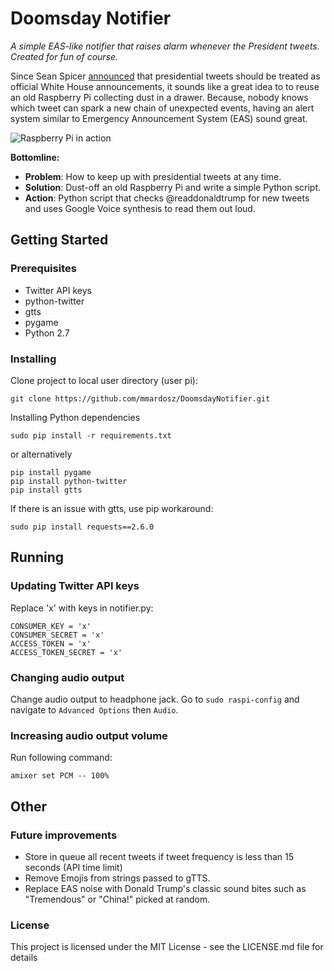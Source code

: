 # Doomsday Notifier #
_A simple EAS-like notifier that raises alarm whenever the President tweets. Created for fun of course._

Since Sean Spicer [announced](http://www.newsweek.com/trump-tweets-spicer-official-statements-621919) that presidential tweets should be treated as official White House announcements, it sounds like a great idea to to reuse an old Raspberry Pi collecting dust in a drawer. Because, nobody knows which tweet can spark a new chain of unexpected events, having an alert system similar to Emergency Announcement System (EAS) sound great.

![Raspberry Pi in action](https://mardosz.com/git/DoomsdayNotifier/DN_01.jpg)

**Bottomline:**
* **Problem**: How to keep up with presidential tweets at any time.
* **Solution**: Dust-off an old Raspberry Pi and write a simple Python script.
* **Action**: Python script that checks @readdonaldtrump for new tweets and uses Google Voice synthesis to read them out loud.

## Getting Started ##

### Prerequisites ### 

- Twitter API keys
- python-twitter
- gtts
- pygame
- Python 2.7

### Installing ### 

Clone project to local user directory (user pi):

```
git clone https://github.com/mmardosz/DoomsdayNotifier.git
```

Installing Python dependencies

```
sudo pip install -r requirements.txt
```

or alternatively

```
pip install pygame
pip install python-twitter
pip install gtts
```

If there is an issue with gtts, use pip workaround:
```
sudo pip install requests==2.6.0
```

## Running ##

### Updating Twitter API keys

Replace 'x' with keys in notifier.py:

```
CONSUMER_KEY = 'x'
CONSUMER_SECRET = 'x'
ACCESS_TOKEN = 'x'
ACCESS_TOKEN_SECRET = 'x'
```

### Changing audio output ### 

Change audio output to headphone jack. Go to ```sudo raspi-config``` and navigate to ```Advanced Options``` then ```Audio```.

### Increasing audio output volume ### 

Run following command:

```amixer set PCM -- 100%```

## Other ##

### Future improvements ### 

- Store in queue all recent tweets if tweet frequency is less than 15 seconds (API time limit)
- Remove Emojis from strings passed to gTTS.
- Replace EAS noise with Donald Trump's classic sound bites such as "Tremendous" or "China!" picked at random.

### License ###
This project is licensed under the MIT License - see the LICENSE.md file for details




